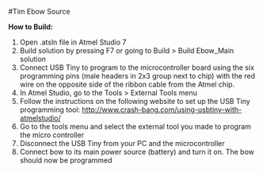 #Tim Ebow Source

**How to Build:**   
1. Open .atsln file in Atmel Studio 7   
2. Build solution by pressing F7 or going to Build > Build Ebow_Main solution   
3. Connect USB Tiny to program to the microcontroller board using the six programming pins (male headers in 2x3 group next to chip) with the red wire on the opposite side    of the ribbon cable from the Atmel chip.   
4. In Atmel Studio, go to the Tools > External Tools menu   
5. Follow the instructions on the following website to set up the USB Tiny programming tool: http://www.crash-bang.com/using-usbtiny-with-atmelstudio/   
6. Go to the tools menu and select the external tool you made to program the micro controller   
7. Disconnect the USB Tiny from your PC and the microcontroller   
8. Connect bow to its main power source (battery) and turn it on. The bow should now be programmed   